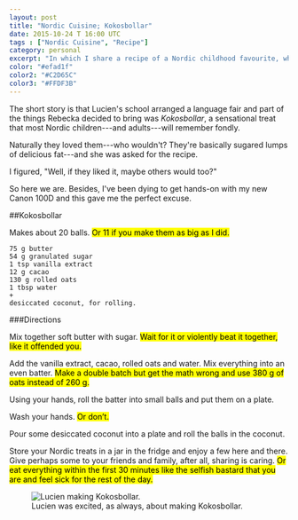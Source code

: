 ```yaml
---
layout: post
title: "Nordic Cuisine; Kokosbollar"
date: 2015-10-24 T 16:00 UTC
tags : ["Nordic Cuisine", "Recipe"]
category: personal
excerpt: "In which I share a recipe of a Nordic childhood favourite, which will put your child(ren) into sugar-induced comas---of delightfulness."
color: "#efad1f"
color2: "#C2D65C"
color3: "#FFDF3B"
---
```

The short story is that Lucien's school arranged a language fair and part of the things Rebecka decided to bring was <i lang="sv">Kokosbollar</i>, a sensational treat that most Nordic children---and adults---will remember fondly.

Naturally they loved them---who wouldn't? They're basically sugared lumps of delicious fat---and she was asked for the recipe.

I figured, "Well, if they liked it, maybe others would too?"

So here we are. Besides, I've been dying to get hands-on with my new Canon 100D and this gave me the perfect excuse.

##Kokosbollar

Makes about 20 balls. <mark>Or 11 if you make them as big as I did.</mark>

	75 g butter
	54 g granulated sugar
	1 tsp vanilla extract
	12 g cacao
	130 g rolled oats
	1 tbsp water
	+
	desiccated coconut, for rolling.

###Directions

Mix together soft butter with sugar. <mark>Wait for it or violently beat it together, like it offended you.</mark>

Add the vanilla extract, cacao, rolled oats and water. Mix everything into an even batter. <mark>Make a double batch but get the math wrong and use 380 g of oats instead of 260 g.</mark>

Using your hands, roll the batter into small balls and put them on a plate.

Wash your hands. <mark>Or don’t.</mark>

Pour some desiccated coconut into a plate and roll the balls in the coconut.

Store your Nordic treats in a jar in the fridge and enjoy a few here and there. Give perhaps some to your friends and family, after all, sharing is caring. <mark>Or eat everything within the first 30 minutes like the selfish bastard that you are and feel sick for the rest of the day.</mark>

<figure data-exif-camera="Canon EOS 100D" data-exif-iso="ISO-4000" data-exif-fstop="f/4.5" data-exif-exposure="1/50" data-exif-focal-length="35 mm">
	<img class="js-lazy-load" data-original="/assets/posts/2015/october/nordic-cuisine-kokosbollar/lucien-making-kokosbollar.jpg" alt="Lucien making Kokosbollar.">
	<figcaption>Lucien was excited, as always, about making Kokosbollar.</figcaption>
</figure>